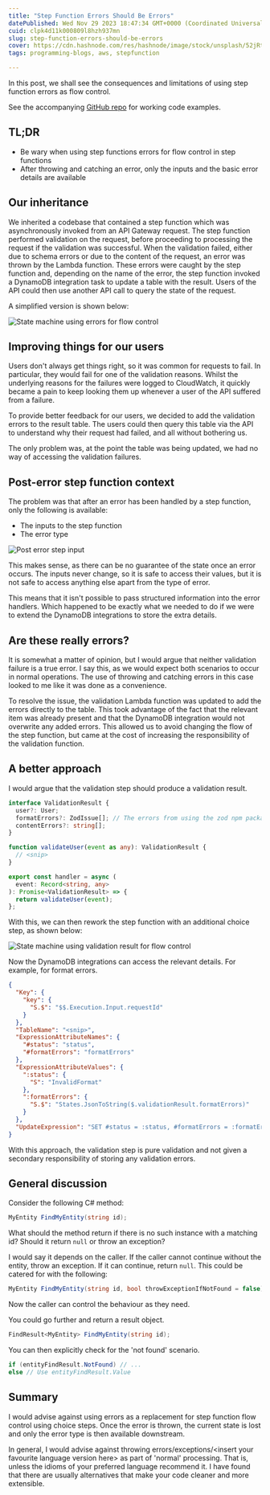 ```yaml
---
title: "Step Function Errors Should Be Errors"
datePublished: Wed Nov 29 2023 18:47:34 GMT+0000 (Coordinated Universal Time)
cuid: clpk4d11k000809l8hzh937mn
slug: step-function-errors-should-be-errors
cover: https://cdn.hashnode.com/res/hashnode/image/stock/unsplash/52jRtc2S_VE/upload/0acb06d43c79fc94bdf28516a1a9de41.jpeg
tags: programming-blogs, aws, stepfunction

---
```


In this post, we shall see the consequences and limitations of using step function errors as flow control.

See the accompanying [GitHub repo](https://github.com/andybalham/blog-errors-should-be-errors) for working code examples.

## TL;DR

- Be wary when using step functions errors for flow control in step functions
- After throwing and catching an error, only the inputs and the basic error details are available

## Our inheritance

We inherited a codebase that contained a step function which was asynchronously invoked from an API Gateway request. The step function performed validation on the request, before proceeding to processing the request if the validation was successful. When the validation failed, either due to schema errors or due to the content of the request, an error was thrown by the Lambda function. These errors were caught by the step function and, depending on the name of the error, the step function invoked a DynamoDB integration task to update a table with the result. Users of the API could then use another API call to query the state of the request.

A simplified version is shown below:

![State machine using errors for flow control](https://github.com/andybalham/blog-source-code/blob/master/blog-posts/images/error-should-be-errors/state-machine-with-errors.png?raw=true)

## Improving things for our users

Users don't always get things right, so it was common for requests to fail. In particular, they would fail for one of the validation reasons. Whilst the underlying reasons for the failures were logged to CloudWatch, it quickly became a pain to keep looking them up whenever a user of the API suffered from a failure.

To provide better feedback for our users, we decided to add the validation errors to the result table. The users could then query this table via the API to understand why their request had failed, and all without bothering us.

The only problem was, at the point the table was being updated, we had no way of accessing the validation failures.

## Post-error step function context

The problem was that after an error has been handled by a step function, only the following is available:

- The inputs to the step function
- The error type

![Post error step input](https://github.com/andybalham/blog-source-code/blob/master/blog-posts/images/error-should-be-errors/post-error-input.png?raw=true)

This makes sense, as there can be no guarantee of the state once an error occurs. The inputs never change, so it is safe to access their values, but it is not safe to access anything else apart from the type of error.

This means that it isn't possible to pass structured information into the error handlers. Which happened to be exactly what we needed to do if we were to extend the DynamoDB integrations to store the extra details.

## Are these really errors?

It is somewhat a matter of opinion, but I would argue that neither validation failure is a true error. I say this, as we would expect both scenarios to occur in normal operations. The use of throwing and catching errors in this case looked to me like it was done as a convenience.

To resolve the issue, the validation Lambda function was updated to add the errors directly to the table. This took advantage of the fact that the relevant item was already present and that the DynamoDB integration would not overwrite any added errors. This allowed us to avoid changing the flow of the step function, but came at the cost of increasing the responsibility of the validation function.

## A better approach

I would argue that the validation step should produce a validation result.

```TypeScript
interface ValidationResult {  
  user?: User;
  formatErrors?: ZodIssue[]; // The errors from using the zod npm package
  contentErrors?: string[];
}

function validateUser(event as any): ValidationResult {
  // <snip>
}

export const handler = async (
  event: Record<string, any>
): Promise<ValidationResult> => {
  return validateUser(event);
};

```

With this, we can then rework the step function with an additional choice step, as shown below:

![State machine using validation result for flow control](https://github.com/andybalham/blog-source-code/blob/master/blog-posts/images/error-should-be-errors/state-machine-with-validation-result.png?raw=true)

Now the DynamoDB integrations can access the relevant details. For example, for format errors.

```json
{
  "Key": {
    "key": {
      "S.$": "$$.Execution.Input.requestId"
    }
  },
  "TableName": "<snip>",
  "ExpressionAttributeNames": {
    "#status": "status",
    "#formatErrors": "formatErrors"
  },
  "ExpressionAttributeValues": {
    ":status": {
      "S": "InvalidFormat"
    },
    ":formatErrors": {
      "S.$": "States.JsonToString($.validationResult.formatErrors)"
    }
  },
  "UpdateExpression": "SET #status = :status, #formatErrors = :formatErrors"
}
```

With this approach, the validation step is pure validation and not given a secondary responsibility of storing any validation errors.

## General discussion

Consider the following C# method:

```c#
MyEntity FindMyEntity(string id);
```

What should the method return if there is no such instance with a matching id? Should it return `null` or throw an exception?

I would say it depends on the caller. If the caller cannot continue without the entity, throw an exception. If it can continue, return `null`. This could be catered for with the following:

```c#
MyEntity FindMyEntity(string id, bool throwExceptionIfNotFound = false);
```

Now the caller can control the behaviour as they need.

You could go further and return a result object.

```c#
FindResult<MyEntity> FindMyEntity(string id);
```

You can then explicitly check for the 'not found' scenario.

```c#
if (entityFindResult.NotFound) // ...
else // Use entityFindResult.Value
```

## Summary

I would advise against using errors as a replacement for step function flow control using choice steps. Once the error is thrown, the current state is lost and only the error type is then available downstream.

In general, I would advise against throwing errors/exceptions/&lt;insert your favourite language version here&gt; as part of 'normal' processing. That is, unless the idioms of your preferred language recommend it. I have found that there are usually alternatives that make your code cleaner and more extensible.
